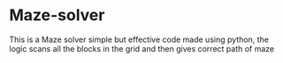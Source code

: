 # Maze-solver
This is a Maze solver simple but effective code made using python, the logic scans all the blocks in the grid and then gives correct path of maze
